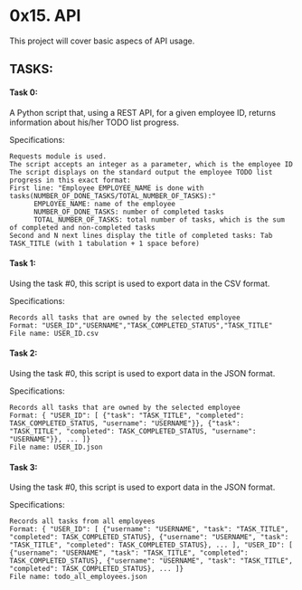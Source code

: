 # 0x15. API

This project will cover basic aspecs of API usage.
## TASKS:
#### Task 0:

A Python script that, using a REST API, for a given employee ID, returns information about his/her TODO list progress.

Specifications:

	Requests module is used.
	The script accepts an integer as a parameter, which is the employee ID
	The script displays on the standard output the employee TODO list progress in this exact format:
	First line: "Employee EMPLOYEE_NAME is done with tasks(NUMBER_OF_DONE_TASKS/TOTAL_NUMBER_OF_TASKS):"
	      EMPLOYEE_NAME: name of the employee
	      NUMBER_OF_DONE_TASKS: number of completed tasks
	      TOTAL_NUMBER_OF_TASKS: total number of tasks, which is the sum of completed and non-completed tasks
	Second and N next lines display the title of completed tasks: Tab TASK_TITLE (with 1 tabulation + 1 space before)

#### Task 1:

Using the task #0, this script is used to export data in the CSV format.

Specifications:

	Records all tasks that are owned by the selected employee
	Format: "USER_ID","USERNAME","TASK_COMPLETED_STATUS","TASK_TITLE"
	File name: USER_ID.csv

#### Task 2:

Using the task #0, this script is used to export data in the JSON format.

Specifications:

	Records all tasks that are owned by the selected employee
	Format: { "USER_ID": [ {"task": "TASK_TITLE", "completed": TASK_COMPLETED_STATUS, "username": "USERNAME"}}, {"task": "TASK_TITLE", "completed": TASK_COMPLETED_STATUS, "username": "USERNAME"}}, ... ]}
	File name: USER_ID.json

#### Task 3:

Using the task #0, this script is used to export data in the JSON format.

Specifications:

	Records all tasks from all employees
	Format: { "USER_ID": [ {"username": "USERNAME", "task": "TASK_TITLE", "completed": TASK_COMPLETED_STATUS}, {"username": "USERNAME", "task": "TASK_TITLE", "completed": TASK_COMPLETED_STATUS}, ... ], "USER_ID": [ {"username": "USERNAME", "task": "TASK_TITLE", "completed": TASK_COMPLETED_STATUS}, {"username": "USERNAME", "task": "TASK_TITLE", "completed": TASK_COMPLETED_STATUS}, ... ]}
	File name: todo_all_employees.json
